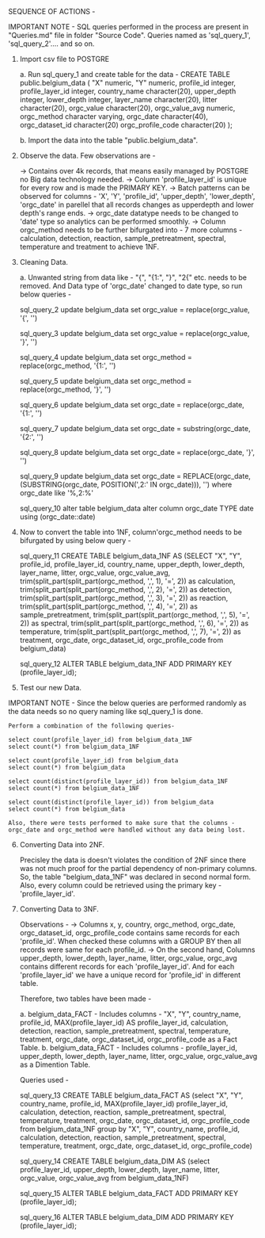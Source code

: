 SEQUENCE OF ACTIONS - 

IMPORTANT NOTE - SQL queries performed in the process are present in "Queries.md" file in folder "Source Code". Queries named as 'sql_query_1', 'sql_query_2'.... and so on.

1. Import csv file to POSTGRE
   
    a. Run sql_query_1 and create table for the data -
    CREATE TABLE public.belgium_data
    (
    "X" numeric,
    "Y" numeric,
    profile_id integer,
    profile_layer_id integer,
    country_name character(20),
    upper_depth integer,
    lower_depth integer,
    layer_name character(20),
    litter character(20),
    orgc_value character(20),
    orgc_value_avg numeric,
    orgc_method character varying,
    orgc_date character(40),
    orgc_dataset_id character(20)
    orgc_profile_code character(20)
    );
    
    b. Import the data into the table "public.belgium_data".
    
2. Observe the data. Few observations are - 
   
   -> Contains over 4k records, that means easily managed by POSTGRE no Big data technology needed.
   -> Column 'profile_layer_id' is unique for every row and is made the PRIMARY KEY.
   -> Batch patterns can be observed for columns - 'X', 'Y', 'profile_id', 'upper_depth', 'lower_depth', 'orgc_date' in parellel that all records changes as upperdepth       and lower depth's range ends.
   -> orgc_date datatype needs to be changed to 'date' type so analytics can be performed smoothly.
   -> Column orgc_method needs to be further bifurgated into - 7 more columns - calculation,	detection,	reaction,	sample_pretreatment,	spectral,	temperature	             and treatment to achieve 1NF.
   
3. Cleaning Data.

   a. Unwanted string from data like - "{", "{1:", "}", "2{" etc. needs to be removed. And Data type of 'orgc_date' changed to date type, so run below queries - 
   
    sql_query_2
    update belgium_data
    set orgc_value = replace(orgc_value, '{', '')

    sql_query_3
    update belgium_data
    set orgc_value = replace(orgc_value, '}', '')

    sql_query_4
    update belgium_data
    set orgc_method = replace(orgc_method, '{1:', '')

    sql_query_5
    update belgium_data
    set orgc_method = replace(orgc_method, '}', '')

    sql_query_6
    update belgium_data
    set orgc_date = replace(orgc_date, '{1:', '')

    sql_query_7
    update belgium_data
    set orgc_date = substring(orgc_date, '{2:', '')

    sql_query_8
    update belgium_data
    set orgc_date = replace(orgc_date, '}', '')
    
    sql_query_9
    update belgium_data
    set orgc_date = REPLACE(orgc_date, (SUBSTRING(orgc_date, POSITION(',2:' IN orgc_date))), '') where orgc_date like '%,2:%'

    sql_query_10
    alter table belgium_data
    alter column orgc_date TYPE date using (orgc_date::date)
    
    
4. Now to convert the table into 1NF, column'orgc_method needs to be bifurgated by using below query - 

    sql_query_11
    CREATE TABLE belgium_data_1NF AS
    (SELECT "X", "Y", profile_id, profile_layer_id, country_name, upper_depth, lower_depth, layer_name, litter, orgc_value,
    orgc_value_avg, 
    trim(split_part(split_part(orgc_method, ',', 1), '=', 2)) as calculation,
    trim(split_part(split_part(orgc_method, ',', 2), '=', 2)) as detection,
    trim(split_part(split_part(orgc_method, ',', 3), '=', 2)) as reaction,
    trim(split_part(split_part(orgc_method, ',', 4), '=', 2)) as sample_pretreatment,
    trim(split_part(split_part(orgc_method, ',', 5), '=', 2)) as spectral,
    trim(split_part(split_part(orgc_method, ',', 6), '=', 2)) as temperature,
    trim(split_part(split_part(orgc_method, ',', 7), '=', 2)) as treatment,
    orgc_date, orgc_dataset_id, orgc_profile_code
    from belgium_data)
    
    sql_query_12
    ALTER TABLE belgium_data_1NF ADD PRIMARY KEY (profile_layer_id);
    
    
5. Test our new Data.

IMPORTANT NOTE - Since the below queries are performed randomly as the data needs so no query naming like sql_query_1 is done.

    
    Perform a combination of the following queries-
    
    select count(profile_layer_id) from belgium_data_1NF
    select count(*) from belgium_data_1NF

    select count(profile_layer_id) from belgium_data
    select count(*) from belgium_data

    select count(distinct(profile_layer_id)) from belgium_data_1NF
    select count(*) from belgium_data_1NF

    select count(distinct(profile_layer_id)) from belgium_data
    select count(*) from belgium_data
    
    Also, there were tests performed to make sure that the columns - orgc_date and orgc_method were handled without any data being lost.
    
    
6. Converting Data into 2NF.

    Precisley the data is doesn't violates the condition of 2NF since there was not much proof for the partial dependency of non-primary columns.
    So, the table "belgium_data_1NF" was declared in second normal form.
    Also, every column could be retrieved using the primary key - 'profile_layer_id'.
    
7. Converting Data to 3NF.


    Observations - 
    -> Columns x, y, country, orgc_method, orgc_date, orgc_dataset_id, orgc_profile_code contains same records for each 'profile_id'. When checked these columns with a        GROUP BY then all records were same for each profile_id.
    -> On the second hand, Columns upper_depth, lower_depth, layer_name, litter, orgc_value, orgc_avg contains different records for each 'profile_layer_id'. And for          each 'profile_layer_id' we have a unique record for 'profile_id' in different table.
    
    Therefore, two tables have been made - 
    
    a. belgium_data_FACT - Includes columns - "X", "Y", country_name, profile_id, MAX(profile_layer_id) AS profile_layer_id, 
       calculation, detection, reaction, sample_pretreatment, spectral, temperature, treatment, orgc_date, orgc_dataset_id, orgc_profile_code as a Fact Table.
    b. belgium_data_FACT - Includes columns - profile_layer_id, upper_depth, lower_depth, layer_name, litter, orgc_value, orgc_value_avg as a Dimention Table.
    
    Queries used - 
    
      sql_query_13
      CREATE TABLE belgium_data_FACT AS
      (select "X", "Y", country_name, profile_id, MAX(profile_layer_id) profile_layer_id, 
      calculation, detection,	reaction, sample_pretreatment,	spectral,
      temperature, treatment,	orgc_date, orgc_dataset_id,	orgc_profile_code
      from belgium_data_1NF
      group by "X", "Y", country_name, profile_id, 
      calculation, detection,	reaction, sample_pretreatment,	spectral,
      temperature, treatment,	orgc_date, orgc_dataset_id,	orgc_profile_code)

      sql_query_14
      CREATE TABLE belgium_data_DIM AS
      (select profile_layer_id, upper_depth, lower_depth, layer_name, litter, orgc_value, orgc_value_avg
      from belgium_data_1NF)

      sql_query_15
      ALTER TABLE belgium_data_FACT ADD PRIMARY KEY (profile_layer_id);

      sql_query_16
      ALTER TABLE belgium_data_DIM ADD PRIMARY KEY (profile_layer_id);
    
